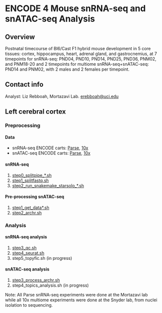# ENCODE 4 Mouse snRNA-seq and snATAC-seq Analysis
## Overview
Postnatal timecourse of Bl6/Cast F1 hybrid mouse development in 5 core tissues: cortex, hippocampus, heart, adrenal gland, and gastrocnemius, at 7 timepoints for snRNA-seq: PND04, PND10, PND14, PND25, PND36, PNM02, and PNM18-20 and 2 timepoints for multiome snRNA-seq+snATAC-seq: PND14 and PNM02, with 2 males and 2 females per timepoint.

## Contact info
Analyst: Liz Rebboah, Mortazavi Lab. erebboah@uci.edu

## Left cerebral cortex
### Preprocessing 
#### Data
- snRNA-seq ENCODE carts: [Parse](https://www.encodeproject.org/carts/enc4_mouse_snrna_parse/), [10x](https://www.encodeproject.org/carts/enc4_mouse_snrna_10x/)
- snATAC-seq ENCODE carts: [Parse](https://www.encodeproject.org/carts/enc4_mouse_snrna_parse/), [10x](https://www.encodeproject.org/carts/enc4_mouse_snrna_10x/)

#### snRNA-seq 
1. [step0_splitpipe_*.sh](https://github.com/erebboah/enc4_mouse_paper/blob/main/snrna/cortex/scripts/step0_splitpipe_12A.sh)  
2. [step1_splitfastq.sh](https://github.com/erebboah/enc4_mouse_paper/blob/main/snrna/cortex/scripts/step1_splitfastq.sh) 
3. [step2_run_snakemake_starsolo_*.sh](https://github.com/erebboah/enc4_mouse_paper/blob/main/snrna/cortex/scripts/step2_run_snakemake_starsolo_12A.sh) 

#### Pre-processing snATAC-seq
1. [step1_get_data*.sh](https://github.com/erebboah/enc4_mouse_paper/blob/main/snatac/cortex/scripts/step1_get_data.sh)  
2. [step2_archr.sh](https://github.com/erebboah/enc4_mouse_paper/blob/main/snatac/cortex/scripts/step1_get_data.sh)  

### Analysis
#### snRNA-seq analysis
1. [step3_qc.sh](https://github.com/erebboah/enc4_mouse_paper/blob/main/snrna/cortex/scripts/step3_qc.sh)
2. [step4_seurat.sh](https://github.com/erebboah/enc4_mouse_paper/blob/main/snrna/cortex/scripts/step4_seurat.sh)
3. step5_topyfic.sh (in progress)

#### snATAC-seq analysis 
1. [step3_process_archr.sh](https://github.com/erebboah/enc4_mouse_paper/blob/main/snatac/cortex/scripts/step3_process_archr.sh) 
2. step4_topics_analysis.sh (in progress)

Note: All Parse snRNA-seq experiments were done at the Mortazavi lab while all 10x multiome experiments were done at the Snyder lab, from nuclei isolation to sequencing.
